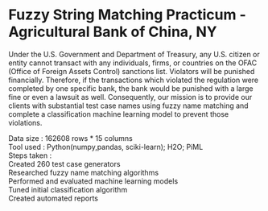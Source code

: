 # Fuzzy String Matching Practicum - Agricultural Bank of China, NY

Under the U.S. Government and Department of Treasury, any U.S. citizen or entity cannot transact with any individuals, firms, or countries on the OFAC (Office of Foreign Assets Control) sanctions list. Violators will be punished financially. Therefore, if the transactions which violated the regulation were completed by one specific bank, the bank would be punished with a large fine or even a lawsuit as well. Consequently, our mission is to provide our clients with substantial test case names using fuzzy name matching and complete a classification machine learning model to prevent those violations. 

Data size : 162608 rows * 15 columns</br>
Tool used : Python(numpy,pandas, sciki-learn); H2O; PiML</br>
Steps taken : </br>
Created 260 test case generators</br>
Researched fuzzy name matching algorithms </br>
Performed and evaluated machine learning models</br>
Tuned initial classification algorithm</br>
Created automated reports</br>
